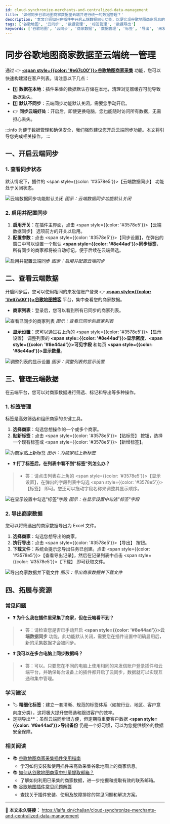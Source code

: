 ```yaml
---
id: cloud-synchronize-merchants-and-centralized-data-management
title: '如何同步谷歌地图商家数据至云端并进行统一的数据管理？'
description: '本文介绍如何在插件中开启云端数据同步功能，以便实现谷歌地图商家信息的云端存储和集中管理。通过手动开启同步和设置同步参数，您可以在云端轻松查看和管理数据，避免数据丢失问题，提升工作效率。'
tags: ['谷歌地图', '云同步', '数据管理', '标签管理', '数据导出']
keywords: ['谷歌地图', '云同步', '商家数据', '数据管理', '标签', '导出', '来发信']
---
```


# 同步谷歌地图商家数据至云端统一管理

通过 👉 [**<span style={{color: '#e67c00'}}>谷歌地图商家采集</span>**](./how-to-use-google-maps-plugin) 功能，您可以快速构建潜在客户列表。请注意以下几点：
-   1️⃣ **数据在本地**：插件采集的数据默认存储在本地，清理浏览器缓存可能导致数据丢失。
-   2️⃣ **默认不同步**：云端同步功能默认关闭，需要您手动开启。
-   👉 **同步云端好处**：开启后，即使更换电脑，您也能随时访问所有数据，无需担心丢失。

:::info
为便于数据管理和确保安全，我们强烈建议您开启云端同步功能。本文将引导您完成相关操作。
:::

## 一、开启云端同步

### 1. 查看同步状态

默认情况下，插件的 <span style={{color: '#3578e5'}}>【云端数据同步】</span> 功能处于关闭状态。

![云端数据同步功能默认关闭](https://cos.files.maozhishi.com/data/web/web-files/img/20240919201349.png)
_图示：云端数据同步功能默认关闭_

### 2. 启用并配置同步

1.  **启用开关**：在插件主界面，点击 <span style={{color: '#3578e5'}}>【云端数据同步】</span> 选项前方的开关以启用。
2.  **配置参数**：点击 <span style={{color: '#3578e5'}}>【同步设置】</span>，在弹出的窗口中可以设置一个默认 **<span style={{color: '#8e44ad'}}>同步标签</span>**，所有同步的商家都将被自动标记，便于后续在云端筛选。

![启用并配置云端同步](https://cos.files.maozhishi.com/data/web/web-files/img/20241210173857.png)
_图示：启用并配置云端同步_

## 二、查看云端数据

开启同步后，您可以使用相同的来发信账户登录 👉 [**<span style={{color: '#e67c00'}}>谷歌地图搜客</span>**](https://web.laifaxin.com/search/google-map) 平台，集中查看您的商家数据。

-   **商家列表**：登录后，您可以看到所有已同步的商家列表。

![查看已同步的商家列表](https://cos.files.maozhishi.com/data/web/web-files/img/20240919202512.png)
_图示：查看已同步的商家列表_

-   **显示设置**：您可以通过右上角的 <span style={{color: '#3578e5'}}>【显示设置】</span> 调整列表的 **<span style={{color: '#8e44ad'}}>显示密度</span>**、**<span style={{color: '#8e44ad'}}>可见字段</span>** 和每页 **<span style={{color: '#8e44ad'}}>显示数量</span>**。

![调整列表的显示设置](https://cos.files.maozhishi.com/data/web/web-files/img/1728549861722_d.png)
_图示：调整列表的显示设置_

## 三、管理云端数据

在云端平台，您可以对商家数据进行筛选、标记和导出等多种操作。

### 1. 标签管理

标签是高效筛选和组织商家的关键工具。

1.  **选择商家**：勾选您想操作的一个或多个商家。
2.  **贴新标签**：点击 <span style={{color: '#3578e5'}}>【贴标签】</span> 按钮，选择一个现有标签或 <span style={{color: '#3578e5'}}>【新增标签】</span>。

![为商家贴上新标签](https://cos.files.maozhishi.com/data/web/web-files/img/20241010174306.png)
_图示：为商家贴上新标签_

- **❓ 打了标签后，在列表中看不到"标签"列怎么办？**
> - 答：请点击列表右上角的 <span style={{color: '#3578e5'}}>【显示设置】</span>，在弹出的字段列表中勾选 <span style={{color: '#3578e5'}}>【标签】</span> 即可。您还可以拖动字段名称来调整其显示顺序。

![在显示设置中勾选"标签"字段](https://cos.files.maozhishi.com/data/web/web-files/img/20241010175253.png)
_图示：在显示设置中勾选"标签"字段_

### 2. 导出商家数据

您可以将筛选出的商家数据导出为 Excel 文件。

1.  **选择商家**：勾选您想导出的商家。
2.  **执行导出**：点击 <span style={{color: '#3578e5'}}>【导出】</span> 按钮。
3.  **下载文件**：系统会提示您导出任务已创建。点击 <span style={{color: '#3578e5'}}>【查看导出记录】</span>，然后在记录列表中点击 <span style={{color: '#3578e5'}}>【下载】</span> 即可获取文件。

![导出商家数据并下载文件](https://cos.files.maozhishi.com/data/web/web-files/img/20241010180925.png)
_图示：导出商家数据并下载文件_

## 四、拓展与资源

### 常见问题

- **❓ 为什么我在插件里采集了商家，但在云端看不到？**
> - 答：请检查您是否已手动开启 **<span style={{color: '#8e44ad'}}>云端数据同步</span>** 功能。此功能默认关闭，需要您在插件设置中明确启用后，新的采集数据才会被同步。

- **❓ 我可以在多台电脑上同步数据吗？**
> - 答：可以。只要您在不同的电脑上使用相同的来发信账户登录插件和云端平台，并确保每台设备上的插件都开启了云同步，数据就可以实现互通和集中管理。

### 学习建议

-   🏷️ **精细化标签**：建立一套清晰、规范的标签体系（如按行业、地区、客户意向度分类），这将极大提升您筛选和跟进客户的效率。
-   定期导出**：虽然云端同步很方便，但定期将重要客户数据 **<span style={{color: '#8e44ad'}}>导出备份</span>** 仍是一个好习惯，可以为您提供额外的数据安全保障。

### 相关阅读

- 📚 [谷歌地图商家采集插件使用指南](./how-to-use-google-maps-plugin)
  -   学习如何安装和使用插件来高效采集谷歌地图上的商家信息。
- 📚 [如何从谷歌地图商家中批量提取邮箱？](./how-to-extract-email-from-google-maps)
  -   了解如何利用已采集的商家数据，进一步挖掘和提取有效的联系邮箱。
- 📚 [谷歌地图插件常见问题解答](./google-maps-plugin-faq)
  -   查找关于插件安装、使用及故障排除的常见问题和解决方案。

---

🔗 **本文永久链接：** https://laifa.xin/chajian/cloud-synchronize-merchants-and-centralized-data-management
